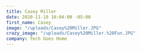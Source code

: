 ```yaml
---
title: Casey Miller
date: 2020-11-10 16:04:00 -05:00
first_name: Casey
image: "/uploads/Casey%20Miller.JPG"
crazy_image: "/uploads/Casey%20Miller.%20Fun.JPG"
company: Tech Goes Home
---
```


